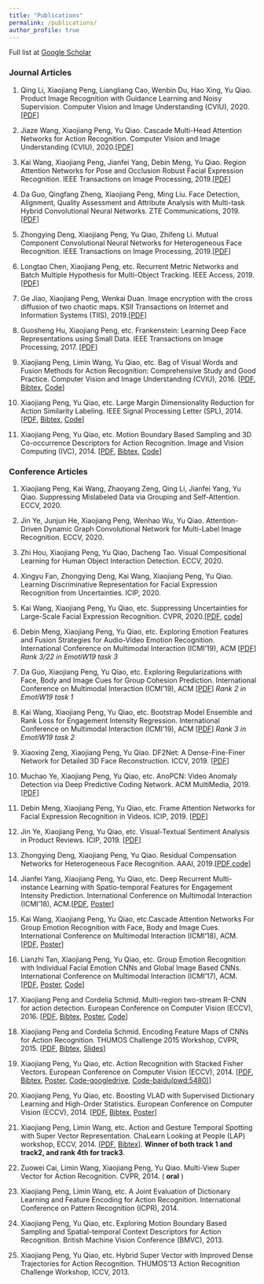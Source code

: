 ```yaml
---
title: "Publications"
permalink: /publications/
author_profile: true
---
```


Full list at [Google Scholar](https://scholar.google.com/citations?user=7oRD67kAAAAJ&hl=zh-CN)

### Journal Articles
 
 1. Qing Li, Xiaojiang Peng, Liangliang Cao, Wenbin Du, Hao Xing, Yu Qiao. Product Image Recognition with Guidance Learning and Noisy Supervision. Computer Vision and Image Understanding (CVIU), 2020.[[PDF]](https://arxiv.org/pdf/1907.11384.pdf)
 
 1. Jiaze Wang, Xiaojiang Peng, Yu Qiao. Cascade Multi-Head Attention Networks for Action Recognition. Computer Vision and Image Understanding (CVIU), 2020.[[PDF]](/files/CAN.pdf)
 
 1. Kai Wang, Xiaojiang Peng, Jianfei Yang, Debin Meng, Yu Qiao. Region Attention Networks for Pose and Occlusion Robust Facial Expression Recognition. IEEE Transactions on Image Processing, 2019.[[PDF](https://arxiv.org/pdf/1905.04075.pdf)]
 
 1. Da Guo, Qingfang Zheng, Xiaojiang Peng, Ming Liu. Face Detection, Alignment, Quality Assessment and Attribute Analysis with Multi-task Hybrid Convolutional Neural Networks. ZTE Communications, 2019. [[PDF](https://res-www.zte.com.cn/mediares/magazine/publication/com_en/article/201903/en201903004.pdf)]
 
 1. Zhongying Deng, Xiaojiang Peng, Yu Qiao, Zhifeng Li. Mutual Component Convolutional Neural Networks for Heterogeneous Face Recognition. IEEE Transactions on Image Processing, 2019.[[PDF](/files/TIP19-MCCNN.pdf)]

 1. Longtao Chen, Xiaojiang Peng, etc. Recurrent Metric Networks and Batch Multiple Hypothesis for Multi-Object Tracking. IEEE Access, 2019.[[PDF](/files/IEEEAccess19-MOT.pdf)]

 1. Ge Jiao, Xiaojiang Peng, Wenkai Duan. Image encryption with the cross diffusion of two chaotic maps. KSII Transactions on Internet and Information Systems (TIIS), 2019.[[PDF](/files/TIIS19-ImageEncryption.pdf)]
 
 1. Guosheng Hu, Xiaojiang Peng, etc. Frankenstein: Learning Deep Face Representations using Small Data. IEEE Transactions on Image Processing, 2017. [[PDF](https://hal.inria.fr/hal-01306168/file/bare_jrnl.pdf)]

 1. Xiaojiang Peng, Limin Wang, Yu Qiao, etc. Bag of Visual Words and Fusion Methods for Action Recognition: Comprehensive Study and Good Practice. Computer Vision and Image Understanding (CVIU), 2016. [[PDF](http://www.sciencedirect.com/science/article/pii/S1077314216300091), [Bibtex](https://scholar.googleusercontent.com/scholar.bib?q=info:edZV7MUJjCgJ:scholar.google.com/&output=citation&scisig=AAGBfm0AAAAAWfqVgMuro_niexeRW3tB7JFFkp6Ft_Is&scisf=4&ct=citation&cd=0&hl=zh-CN&scfhb=1), [Code](https://xjpeng.weebly.com/software.html)] 

 1. Xiaojiang Peng, Yu Qiao, etc. Large Margin Dimensionality Reduction for Action Similarity Labeling. IEEE Signal Processing Letter (SPL), 2014. [[PDF](https://xjpeng.weebly.com/uploads/5/5/4/4/55444193/spl2014_fvlmdr.pdf), [Bibtex](https://scholar.googleusercontent.com/scholar.bib?q=info:leNlOVu2XKsJ:scholar.google.com/&output=citation&scisig=AAGBfm0AAAAAWfqV8NiouL5FfWTPK3TeDqgCNKQk92I5&scisf=4&ct=citation&cd=0&hl=zh-CN&scfhb=1), [Code](https://xjpeng.weebly.com/uploads/5/5/4/4/55444193/spl_lmdr_release_code.zip)]

 1. Xiaojiang Peng, Yu Qiao, etc. Motion Boundary Based Sampling and 3D Co-occurrence Descriptors for Action Recognition. Image and Vision Computing (IVC), 2014. [[PDF](https://xjpeng.weebly.com/uploads/5/5/4/4/55444193/pqp_dtmb3dcofea.pdf), [Bibtex](https://xjpeng.weebly.com/uploads/5/5/4/4/55444193/pengivc2014.bib), [Code](https://xjpeng.weebly.com/uploads/5/5/4/4/55444193/ivc_release_code.zip)]

### Conference Articles
 1. Xiaojiang Peng, Kai Wang, Zhaoyang Zeng, Qing Li, Jianfei Yang, Yu Qiao. Suppressing Mislabeled Data via Grouping and Self-Attention. ECCV, 2020.
 
 1. Jin Ye, Junjun He, Xiaojiang Peng, Wenhao Wu, Yu Qiao. Attention-Driven Dynamic Graph Convolutional Network for Multi-Label Image Recognition. ECCV, 2020.
 
 1. Zhi Hou, Xiaojiang Peng, Yu Qiao, Dacheng Tao. Visual Compositional Learning for Human Object Interaction Detection. ECCV, 2020.
 
 1. Xingyu Fan, Zhongying Deng, Kai Wang, Xiaojiang Peng, Yu Qiao. Learning Discriminative Representation for Facial Expression Recognition from Uncertainties. ICIP, 2020.
 
 1. Kai Wang, Xiaojiang Peng, Yu Qiao, etc. Suppressing Uncertainties for Large-Scale Facial Expression Recognition. CVPR, 2020.[[PDF](https://arxiv.org/pdf/2002.10392.pdf), [code](https://github.com/kaiwang960112/Self-Cure-Network)]
 
 1. Debin Meng, Xiaojiang Peng, Yu Qiao, etc. Exploring Emotion Features and Fusion Strategies for Audio-Video Emotion Recognition. International Conference on Multimodal Interaction (ICMI’19), ACM [[PDF](https://dl.acm.org/citation.cfm?id=3340555.3355713)] *Rank 3/22 in EmotiW19 task 3*

 1. Da Guo, Xiaojiang Peng, Yu Qiao, etc. Exploring Regularizations with Face, Body and Image Cues for Group Cohesion Prediction. International Conference on Multimodal Interaction (ICMI’19), ACM [[PDF](https://dl.acm.org/citation.cfm?id=3355712)] *Rank 2 in EmotiW19 task 1*
 
 1. Kai Wang, Xiaojiang Peng, Yu Qiao, etc. Bootstrap Model Ensemble and Rank Loss for Engagement Intensity Regression. International Conference on Multimodal Interaction (ICMI’19), ACM [[PDF](https://arxiv.org/pdf/1907.03422)] *Rank 3 in EmotiW19 task 2*
 
 1. Xiaoxing Zeng, Xiaojiang Peng, Yu Qiao. DF2Net: A Dense-Fine-Finer Network for Detailed 3D Face Reconstruction. ICCV, 2019. [[PDF](http://openaccess.thecvf.com/content_ICCV_2019/papers/Zeng_DF2Net_A_Dense-Fine-Finer_Network_for_Detailed_3D_Face_Reconstruction_ICCV_2019_paper.pdf)]
 
 1. Muchao Ye, Xiaojiang Peng, Yu Qiao, etc. AnoPCN: Video Anomaly Detection via Deep Predictive Coding Network. ACM MultiMedia, 2019. [[PDF](http://delivery.acm.org/10.1145/3360000/3350899/p1805-ye.pdf?ip=210.75.253.91&id=3350899&acc=ACTIVE%20SERVICE&key=33E289E220520BFB%2E6FFDCCEC948C43C2%2E4D4702B0C3E38B35%2E4D4702B0C3E38B35&__acm__=1574745248_d313370f3b105abecb8687105b9c2272)]

 1. Debin Meng, Xiaojiang Peng, Yu Qiao, etc. Frame Attention Networks for Facial Expression Recognition in Videos. ICIP, 2019. [[PDF](https://arxiv.org/pdf/1907.00193.pdf)]
 
 1. Jin Ye, Xiaojiang Peng, Yu Qiao, etc. Visual-Textual Sentiment Analysis in Product Reviews. ICIP, 2019. [[PDF](https://ieeexplore.ieee.org/abstract/document/8802992)]
 
 1. Zhongying Deng, Xiaojiang Peng, Yu Qiao.  Residual Compensation Networks for Heterogeneous Face Recognition. AAAI, 2019.[[PDF](/files/AAAI19-RCN.pdf),[code](https://github.com/Zhongying-Deng/RCN)]

 1. Jianfei Yang, Xiaojiang Peng, Yu Qiao, etc. Deep Recurrent Multi-instance Learning with Spatio-temporal Features for Engagement Intensity Prediction. International Conference on Multimodal Interaction (ICMI’18), ACM.[[PDF](/files/icmi18-yang.pdf), [Poster](/files/icmi18-yang-poster.pdf)]

 1. Kai Wang, Xiaojiang Peng, Yu Qiao, etc.Cascade Attention Networks For Group Emotion Recognition with Face, Body and Image Cues. International Conference on Multimodal Interaction (ICMI’18), ACM. [[PDF](/files/icmi18-wang.pdf), [Poster](/files/icmi18-wang-poster.pdf)]

 1. Lianzhi Tan, Xiaojiang Peng, Yu Qiao, etc. Group Emotion Recognition with Individual Facial Emotion CNNs and Global Image Based CNNs. International Conference on Multimodal Interaction (ICMI’17), ACM. [[PDF](/files/icmi17-paper.pdf), [Poster](/files/icmi17-poster.pdf), [Code](https://github.com/pengxj/GroupEmotionRecognition)]

 1. Xiaojiang Peng and Cordelia Schmid. Multi-region two-stream R-CNN for action detection. European Conference on Computer Vision (ECCV), 2016. [[PDF](https://xjpeng.weebly.com/uploads/5/5/4/4/55444193/eccv2016-update2.pdf), [Bibtex](https://hal.inria.fr/hal-01349107/bibtex), [Poster](https://xjpeng.weebly.com/uploads/5/5/4/4/55444193/p-3a-14.pdf), [Code](https://github.com/pengxj/action-faster-rcnn)]

 1. Xiaojiang Peng and Cordelia Schmid. Encoding Feature Maps of CNNs for Action Recognition. THUMOS Challenge 2015 Workshop, CVPR, 2015. [[PDF](https://xjpeng.weebly.com/uploads/5/5/4/4/55444193/th15_inria.pdf), [Bibtex](https://xjpeng.weebly.com/uploads/5/5/4/4/55444193/th15_inria.bib), [Slides](https://xjpeng.weebly.com/uploads/5/5/4/4/55444193/thumos15_lear_v3.pptx)]

 1. Xiaojiang Peng, Yu Qiao, etc. Action Recognition with Stacked Fisher Vectors. European Conference on Computer Vision (ECCV), 2014. [[PDF](https://xjpeng.weebly.com/uploads/5/5/4/4/55444193/pzqp_eccv14_sfv.pdf), [Bibtex](https://xjpeng.weebly.com/uploads/5/5/4/4/55444193/pengeccv14_sfv.bib), [Poster](https://xjpeng.weebly.com/uploads/5/5/4/4/55444193/poster_eccv2014_sfv.pdf), [Code-googledrive](https://drive.google.com/open?id=0B-DiRMXFmUKQak0tUmlULTBtR1E), [Code-baidu(pwd:5480)](https://yunpan.cn/csJ8fqxRx7Iyx)]

 1. Xiaojiang Peng, Yu Qiao, etc. Boosting VLAD with Supervised Dictionary Learning and High-Order Statistics. European Conference on Computer Vision (ECCV), 2014. [[PDF](https://xjpeng.weebly.com/uploads/5/5/4/4/55444193/pwqp_eccv14_shvlad.pdf), [Bibtex](https://xjpeng.weebly.com/uploads/5/5/4/4/55444193/pengeccv14_shvlad.bib), [Poster](https://xjpeng.weebly.com/uploads/5/5/4/4/55444193/poster_eccv2014_shvlad.pdf)]

 1. Xiaojiang Peng, Limin Wang, etc. Action and Gesture Temporal Spotting with Super Vector Representation. ChaLearn Looking at People (LAP) workshop, ECCV, 2014. [[PDF](https://xjpeng.weebly.com/uploads/5/5/4/4/55444193/pwcq_eccvw14_chalearn.pdf), [Bibtex](https://xjpeng.weebly.com/uploads/5/5/4/4/55444193/penglap14.bib)]. **Winner of both track 1 and track2, and rank 4th for track3**.

 1. Zuowei Cai, Limin Wang, Xiaojiang Peng, Yu Qiao. Multi-View Super Vector for Action Recognition. CVPR, 2014. ( **oral** )
 
 1. Xiaojiang Peng, Limin Wang, etc. A Joint Evaluation of Dictionary Learning and Feature Encoding for Action Recognition. International Conference on Pattern Recognition (ICPR), 2014.

 1. Xiaojiang Peng, Yu Qiao, etc. Exploring Motion Boundary Based Sampling and Spatial-temporal Context Descriptors for Action Recognition. British Machine Vision Conference (BMVC), 2013.
 
 1. Xiaojiang Peng, Yu Qiao, etc. Hybrid Super Vector with Improved Dense Trajectories for Action Recognition. THUMOS'13 Action Recognition Challenge Workshop, ICCV, 2013. 

 
